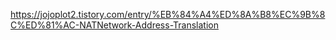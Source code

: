 https://jojoplot2.tistory.com/entry/%EB%84%A4%ED%8A%B8%EC%9B%8C%ED%81%AC-NATNetwork-Address-Translation

